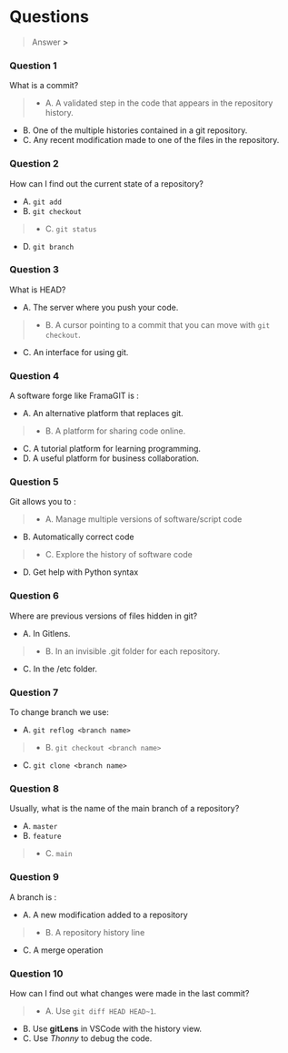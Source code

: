 # Questions

> Answer **>**

### Question 1

What is a commit?

> - A. A validated step in the code that appears in the repository history.

- B. One of the multiple histories contained in a git repository.
- C. Any recent modification made to one of the files in the repository.

### Question 2

How can I find out the current state of a repository?

- A. `git add`
- B. `git checkout`

> - C. `git status`

- D. `git branch`

### Question 3

What is HEAD?

- A. The server where you push your code.

> - B. A cursor pointing to a commit that you can move with `git checkout`.

- C. An interface for using git.

### Question 4

A software forge like FramaGIT is :

- A. An alternative platform that replaces git.

> - B. A platform for sharing code online.

- C. A tutorial platform for learning programming.
- D. A useful platform for business collaboration.

### Question 5

Git allows you to :

> - A. Manage multiple versions of software/script code

- B. Automatically correct code

> - C. Explore the history of software code

- D. Get help with Python syntax

### Question 6

Where are previous versions of files hidden in git?

- A. In Gitlens.

> - B. In an invisible .git folder for each repository.

- C. In the /etc folder.

### Question 7

To change branch we use:

- A. `git reflog <branch name>`

> - B. `git checkout <branch name>`

- C. `git clone <branch name>`

### Question 8

Usually, what is the name of the main branch of a repository?

- A. `master`
- B. `feature`

> - C. `main`

### Question 9

A branch is :

- A. A new modification added to a repository

> - B. A repository history line

- C. A merge operation

### Question 10

How can I find out what changes were made in the last commit?

> - A. Use `git diff HEAD HEAD~1`.

- B. Use **gitLens** in VSCode with the history view.
- C. Use _Thonny_ to debug the code.
